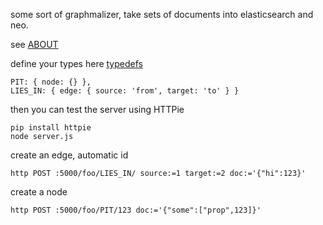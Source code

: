 
some sort of graphmalizer, take sets of documents into elasticsearch and neo.

see [ABOUT](ABOUT.md)

define your types here [typedefs](conf/typedefs.js)

	PIT: { node: {} },
	LIES_IN: { edge: { source: 'from', target: 'to' } }

then you can test the server using HTTPie

	pip install httpie
	node server.js

create an edge, automatic id

	http POST :5000/foo/LIES_IN/ source:=1 target:=2 doc:='{"hi":123}'

create a node

	http POST :5000/foo/PIT/123 doc:='{"some":["prop",123]}'
